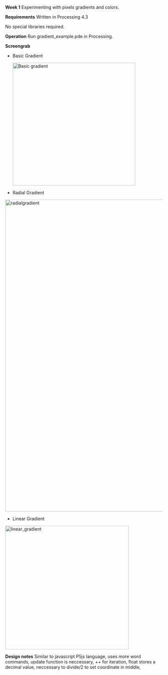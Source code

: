 **Week 1**
Experimenting with pixels gradients and colors.

**Requirements**
Written in Processing 4.3

No special libraries required.

**Operation**
Run gradient_example.pde in Processing.

**Screengrab**
- Basic Gradient
  
  <img width="392" alt="Basic gradient" src="https://github.com/user-attachments/assets/b008af76-d66f-4888-b7f0-a7721bb3f1c7" />

- Radial Gradient

<img width="996" alt="radialgradient" src="https://github.com/user-attachments/assets/7c0fc10b-dec8-4077-ab3f-c0e09f163c4c" />

- Linear Gradient

<img width="395" alt="linear_gradient" src="https://github.com/user-attachments/assets/fde27935-1645-497a-88af-d3799ed215b9" />

**Design notes**
Similar to javascript P5js language, uses more word commands, update function is neccessary, ++ for iteration, float stores a decimal value, neccessary to divide/2 to set coordinate in middle, 
